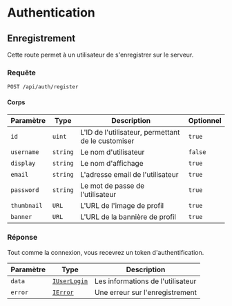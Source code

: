 # Authentication

## Enregistrement

Cette route permet à un utilisateur de s'enregistrer sur le serveur.

### Requête

```http
POST /api/auth/register
```

#### Corps

| Paramètre | Type | Description | Optionnel |
| --- | --- | --- | --- |
| `id` | `uint` | L'ID de l'utilisateur, permettant de le customiser | `true` |
| `username` | `string` | Le nom d'utilisateur | `false` |
| `display` | `string` | Le nom d'affichage | `true` |
| `email` | `string` | L'adresse email de l'utilisateur | `true` |
| `password` | `string` | Le mot de passe de l'utilisateur | `true` |
| `thumbnail` | `URL` | L'URL de l'image de profil | `true` |
| `banner` | `URL` | L'URL de la bannière de profil | `true` |

### Réponse

Tout comme la connexion, vous recevrez un token d'authentification.

| Paramètre | Type | Description |
| --- | --- | --- |
| `data` | [`IUserLogin`](/docs/api/users/typing.md#iuserlogin) | Les informations de l'utilisateur |
| `error` | [`IError`](/docs/api/typing.md#ierror) | Une erreur sur l'enregistrement |